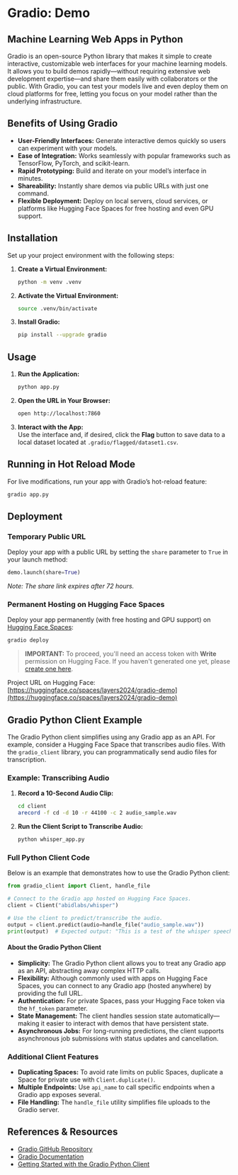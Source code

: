 # Gradio: Demo

## Machine Learning Web Apps in Python

Gradio is an open-source Python library that makes it simple to create interactive, customizable web interfaces for your machine learning models. It allows you to build demos rapidly—without requiring extensive web development expertise—and share them easily with collaborators or the public. With Gradio, you can test your models live and even deploy them on cloud platforms for free, letting you focus on your model rather than the underlying infrastructure.

## Benefits of Using Gradio

- **User-Friendly Interfaces:** Generate interactive demos quickly so users can experiment with your models.
- **Ease of Integration:** Works seamlessly with popular frameworks such as TensorFlow, PyTorch, and scikit-learn.
- **Rapid Prototyping:** Build and iterate on your model’s interface in minutes.
- **Shareability:** Instantly share demos via public URLs with just one command.
- **Flexible Deployment:** Deploy on local servers, cloud services, or platforms like Hugging Face Spaces for free hosting and even GPU support.

## Installation

Set up your project environment with the following steps:

1. **Create a Virtual Environment:**

   ```bash
   python -m venv .venv
   ```

2. **Activate the Virtual Environment:**

   ```bash
   source .venv/bin/activate
   ```

3. **Install Gradio:**

   ```bash
   pip install --upgrade gradio
   ```

## Usage

1. **Run the Application:**

   ```bash
   python app.py
   ```

2. **Open the URL in Your Browser:**

   ```bash
   open http://localhost:7860
   ```

3. **Interact with the App:**  
   Use the interface and, if desired, click the **Flag** button to save data to a local dataset located at `.gradio/flagged/dataset1.csv`.

## Running in Hot Reload Mode

For live modifications, run your app with Gradio’s hot-reload feature:

```bash
gradio app.py
```

## Deployment

### Temporary Public URL

Deploy your app with a public URL by setting the `share` parameter to `True` in your launch method:

```python
demo.launch(share=True)
```

_Note: The share link expires after 72 hours._

### Permanent Hosting on Hugging Face Spaces

Deploy your app permanently (with free hosting and GPU support) on [Hugging Face Spaces](https://huggingface.co/spaces):

```bash
gradio deploy
```

> **IMPORTANT:** To proceed, you'll need an access token with **Write** permission on Hugging Face. If you haven't generated one yet, please [create one here](https://huggingface.co/settings/tokens).

Project URL on Hugging Face:  
[https://huggingface.co/spaces/layers2024/gradio-demo](https://huggingface.co/spaces/layers2024/gradio-demo)

## Gradio Python Client Example

The Gradio Python client simplifies using any Gradio app as an API. For example, consider a Hugging Face Space that transcribes audio files. With the `gradio_client` library, you can programmatically send audio files for transcription.

### Example: Transcribing Audio

1. **Record a 10-Second Audio Clip:**

   ```bash
   cd client
   arecord -f cd -d 10 -r 44100 -c 2 audio_sample.wav
   ```

2. **Run the Client Script to Transcribe Audio:**

   ```bash
   python whisper_app.py
   ```

### Full Python Client Code

Below is an example that demonstrates how to use the Gradio Python client:

```python
from gradio_client import Client, handle_file

# Connect to the Gradio app hosted on Hugging Face Spaces.
client = Client("abidlabs/whisper")

# Use the client to predict/transcribe the audio.
output = client.predict(audio=handle_file("audio_sample.wav"))
print(output)  # Expected output: "This is a test of the whisper speech recognition model."
```

#### About the Gradio Python Client

- **Simplicity:** The Gradio Python client allows you to treat any Gradio app as an API, abstracting away complex HTTP calls.
- **Flexibility:** Although commonly used with apps on Hugging Face Spaces, you can connect to any Gradio app (hosted anywhere) by providing the full URL.
- **Authentication:** For private Spaces, pass your Hugging Face token via the `hf_token` parameter.
- **State Management:** The client handles session state automatically—making it easier to interact with demos that have persistent state.
- **Asynchronous Jobs:** For long-running predictions, the client supports asynchronous job submissions with status updates and cancellation.

### Additional Client Features

- **Duplicating Spaces:** To avoid rate limits on public Spaces, duplicate a Space for private use with `Client.duplicate()`.
- **Multiple Endpoints:** Use `api_name` to call specific endpoints when a Gradio app exposes several.
- **File Handling:** The `handle_file` utility simplifies file uploads to the Gradio server.

## References & Resources

- [Gradio GitHub Repository](https://github.com/gradio-app/gradio)
- [Gradio Documentation](https://gradio.app/)
- [Getting Started with the Gradio Python Client](https://www.gradio.app/guides/getting-started-with-the-python-client)

